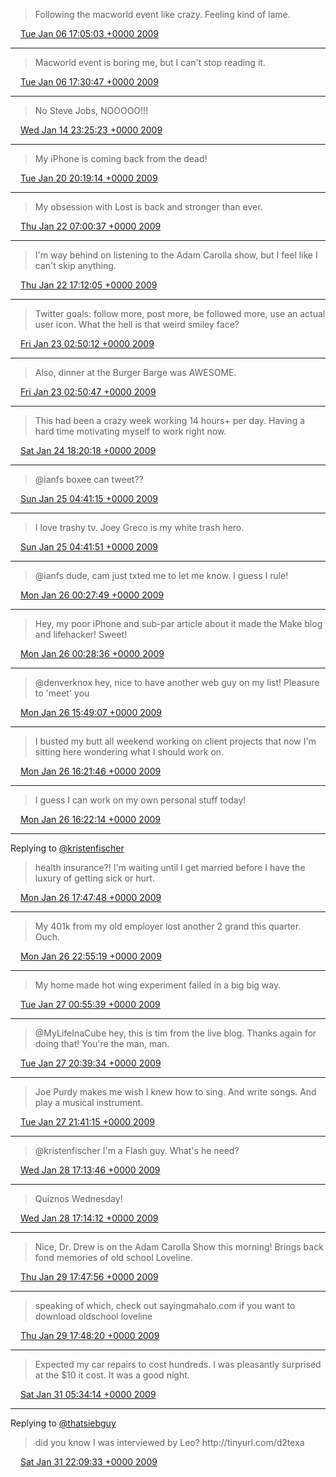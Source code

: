 > Following the macworld event like crazy\. Feeling kind of lame\.

<img src="../../media/tweet.ico" width="12" /> [Tue Jan 06 17:05:03 +0000 2009](https://twitter.com/timwasson/status/1099848353)

----

> Macworld event is boring me, but I can't stop reading it\.

<img src="../../media/tweet.ico" width="12" /> [Tue Jan 06 17:30:47 +0000 2009](https://twitter.com/timwasson/status/1099904500)

----

> No Steve Jobs, NOOOOO\!\!\!

<img src="../../media/tweet.ico" width="12" /> [Wed Jan 14 23:25:23 +0000 2009](https://twitter.com/timwasson/status/1119612431)

----

> My iPhone is coming back from the dead\!

<img src="../../media/tweet.ico" width="12" /> [Tue Jan 20 20:19:14 +0000 2009](https://twitter.com/timwasson/status/1134378675)

----

> My obsession with Lost is back and stronger than ever\.

<img src="../../media/tweet.ico" width="12" /> [Thu Jan 22 07:00:37 +0000 2009](https://twitter.com/timwasson/status/1138502530)

----

> I'm way behind on listening to the Adam Carolla show, but I feel like I can't skip anything\.

<img src="../../media/tweet.ico" width="12" /> [Thu Jan 22 17:12:05 +0000 2009](https://twitter.com/timwasson/status/1139567713)

----

> Twitter goals: follow more, post more, be followed more, use an actual user icon\. What the hell is that weird smiley face?

<img src="../../media/tweet.ico" width="12" /> [Fri Jan 23 02:50:12 +0000 2009](https://twitter.com/timwasson/status/1140939779)

----

> Also, dinner at the Burger Barge was AWESOME\.

<img src="../../media/tweet.ico" width="12" /> [Fri Jan 23 02:50:47 +0000 2009](https://twitter.com/timwasson/status/1140941043)

----

> This had been a crazy week working 14 hours\+ per day\. Having a hard time motivating myself to work right now\.

<img src="../../media/tweet.ico" width="12" /> [Sat Jan 24 18:20:18 +0000 2009](https://twitter.com/timwasson/status/1145019474)

----

> @ianfs boxee can tweet??

<img src="../../media/tweet.ico" width="12" /> [Sun Jan 25 04:41:15 +0000 2009](https://twitter.com/timwasson/status/1146099319)

----

> I love trashy tv\. Joey Greco is my white trash hero\.

<img src="../../media/tweet.ico" width="12" /> [Sun Jan 25 04:41:51 +0000 2009](https://twitter.com/timwasson/status/1146100221)

----

> @ianfs dude, cam just txted me to let me know\. I guess I rule\!

<img src="../../media/tweet.ico" width="12" /> [Mon Jan 26 00:27:49 +0000 2009](https://twitter.com/timwasson/status/1147816264)

----

> Hey, my poor iPhone and sub\-par article about it made the Make blog and lifehacker\! Sweet\!

<img src="../../media/tweet.ico" width="12" /> [Mon Jan 26 00:28:36 +0000 2009](https://twitter.com/timwasson/status/1147817606)

----

> @denverknox hey, nice to have another web guy on my list\! Pleasure to 'meet' you

<img src="../../media/tweet.ico" width="12" /> [Mon Jan 26 15:49:07 +0000 2009](https://twitter.com/timwasson/status/1149319264)

----

> I busted my butt all weekend working on client projects that now I'm sitting here wondering what I should work on\.

<img src="../../media/tweet.ico" width="12" /> [Mon Jan 26 16:21:46 +0000 2009](https://twitter.com/timwasson/status/1149406266)

----

> I guess I can work on my own personal stuff today\!

<img src="../../media/tweet.ico" width="12" /> [Mon Jan 26 16:22:14 +0000 2009](https://twitter.com/timwasson/status/1149407488)

----

Replying to [@kristenfischer](https://twitter.com/@kristenfischer/status/1149568995)

> health insurance?\! I'm waiting until I get married before I have the luxury of getting sick or hurt\.

<img src="../../media/tweet.ico" width="12" /> [Mon Jan 26 17:47:48 +0000 2009](https://twitter.com/timwasson/status/1149639606)

----

> My 401k from my old employer lost another 2 grand this quarter\. Ouch\.

<img src="../../media/tweet.ico" width="12" /> [Mon Jan 26 22:55:19 +0000 2009](https://twitter.com/timwasson/status/1150459403)

----

> My home made hot wing experiment failed in a big big way\.

<img src="../../media/tweet.ico" width="12" /> [Tue Jan 27 00:55:39 +0000 2009](https://twitter.com/timwasson/status/1150742741)

----

> @MyLifeInaCube hey, this is tim from the live blog\. Thanks again for doing that\! You're the man, man\.

<img src="../../media/tweet.ico" width="12" /> [Tue Jan 27 20:39:34 +0000 2009](https://twitter.com/timwasson/status/1153164016)

----

> Joe Purdy makes me wish I knew how to sing\. And write songs\. And play a musical instrument\.

<img src="../../media/tweet.ico" width="12" /> [Tue Jan 27 21:41:15 +0000 2009](https://twitter.com/timwasson/status/1153328370)

----

> @kristenfischer I'm a Flash guy\. What's he need?

<img src="../../media/tweet.ico" width="12" /> [Wed Jan 28 17:13:46 +0000 2009](https://twitter.com/timwasson/status/1155787152)

----

> Quiznos Wednesday\!

<img src="../../media/tweet.ico" width="12" /> [Wed Jan 28 17:14:12 +0000 2009](https://twitter.com/timwasson/status/1155788407)

----

> Nice, Dr\. Drew is on the Adam Carolla Show this morning\! Brings back fond memories of old school Loveline\.

<img src="../../media/tweet.ico" width="12" /> [Thu Jan 29 17:47:56 +0000 2009](https://twitter.com/timwasson/status/1159114888)

----

> speaking of which, check out sayingmahalo\.com if you want to download oldschool loveline

<img src="../../media/tweet.ico" width="12" /> [Thu Jan 29 17:48:20 +0000 2009](https://twitter.com/timwasson/status/1159116125)

----

> Expected my car repairs to cost hundreds\. I was pleasantly surprised at the $10 it cost\. It was a good night\.

<img src="../../media/tweet.ico" width="12" /> [Sat Jan 31 05:34:14 +0000 2009](https://twitter.com/timwasson/status/1163890205)

----

Replying to [@thatsiebguy](https://twitter.com/@thatsiebguy/status/1165437117)

>  did you know I was interviewed by Leo? http://tinyurl\.com/d2texa

<img src="../../media/tweet.ico" width="12" /> [Sat Jan 31 22:09:33 +0000 2009](https://twitter.com/timwasson/status/1165440735)